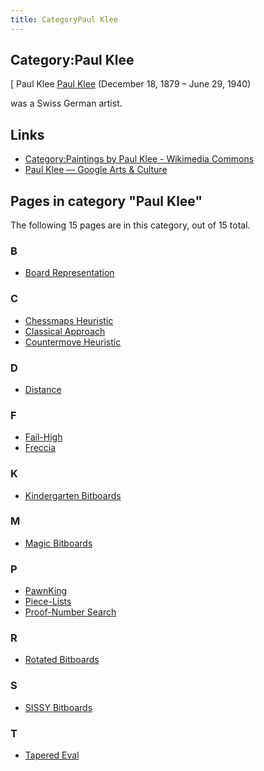 ```yaml
---
title: CategoryPaul Klee
---
```

## Category:Paul Klee



\[ Paul Klee
[Paul Klee](https://en.wikipedia.org/wiki/Paul_Klee) (December 18, 1879 – June 29, 1940)

was a Swiss German artist.

## Links

- [Category:Paintings by Paul Klee - Wikimedia Commons](https://commons.wikimedia.org/wiki/Category:Paintings_by_Paul_Klee)
- [Paul Klee — Google Arts & Culture](https://artsandculture.google.com/entity/m0ktf5)

## Pages in category "Paul Klee"

The following 15 pages are in this category, out of 15 total.

### B

- [Board Representation](Board_Representation "Board Representation")

### C

- [Chessmaps Heuristic](Chessmaps_Heuristic "Chessmaps Heuristic")
- [Classical Approach](Classical_Approach "Classical Approach")
- [Countermove Heuristic](Countermove_Heuristic "Countermove Heuristic")

### D

- [Distance](Distance "Distance")

### F

- [Fail-High](Fail-High "Fail-High")
- [Freccia](Freccia "Freccia")

### K

- [Kindergarten Bitboards](Kindergarten_Bitboards "Kindergarten Bitboards")

### M

- [Magic Bitboards](Magic_Bitboards "Magic Bitboards")

### P

- [PawnKing](PawnKing "PawnKing")
- [Piece-Lists](Piece-Lists "Piece-Lists")
- [Proof-Number Search](Proof-Number_Search "Proof-Number Search")

### R

- [Rotated Bitboards](Rotated_Bitboards "Rotated Bitboards")

### S

- [SISSY Bitboards](SISSY_Bitboards "SISSY Bitboards")

### T

- [Tapered Eval](Tapered_Eval "Tapered Eval")


